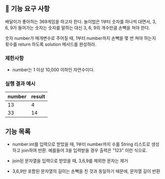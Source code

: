 ## 🚀 기능 요구 사항

배달이가 좋아하는 369게임을 하고자 한다. 놀이법은 1부터 숫자를 하나씩 대면서, 3, 6, 9가 들어가는 숫자는 숫자를 말하는 대신 3, 6, 9의 개수만큼 손뼉을 쳐야 한다.

숫자 number가 매개변수로 주어질 때, 1부터 number까지 손뼉을 몇 번 쳐야 하는지 횟수를 return 하도록 solution 메서드를 완성하라.

### 제한사항

- number는 1 이상 10,000 이하인 자연수이다.

### 실행 결과 예시

| number | result |
| --- | --- |
| 13 | 4 |
| 33 | 14 |

## 기능 목록

- number:int를 입력으로 받았을 때, 1부터 number까지 수를 String 리스트로 생성하고 join하여 반환. 예를들어 3을 입력받을 경우 출력은 "123" 이런 식으로.

- join된 문자열을 입력으로 받았을 때, 3,6,9를 제외한 문자는 제거

- 3,6,9만 포함된 문자열의 길이는 손뼉을 친 것과 동일하기 때문에, 문자열 길이 반환